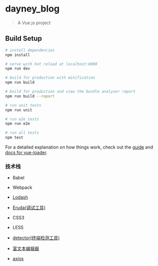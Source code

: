 # dayney_blog


> A Vue.js project

## Build Setup

``` bash
# install dependencies
npm install

# serve with hot reload at localhost:8080
npm run dev

# build for production with minification
npm run build

# build for production and view the bundle analyzer report
npm run build --report

# run unit tests
npm run unit

# run e2e tests
npm run e2e

# run all tests
npm test
```

For a detailed explanation on how things work, check out the [guide](http://vuejs-templates.github.io/webpack/) and [docs for vue-loader](http://vuejs.github.io/vue-loader).

### 技术栈
- Babel
- Webpack
- [Lodash](https://www.lodashjs.com/)
- [Eruda(调试工具)](https://github.com/huruji/eruda-webpack-plugin/blob/master/README.md)
- CSS3
- LESS
- [detector(终端检测工具)](https://github.com/hotoo/detector)


- [富文本编辑器](https://github.com/HaoChuan9421/vue-ueditor-wrap)

- [axios](https://www.kancloud.cn/yunye/axios/234845)
